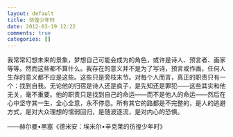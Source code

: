 ```yaml
---
layout: default
title: 彷徨少年时
date: 2012-03-19 12:22
comments: true
categories: []
---
```

我常常幻想未来的景象，梦想自己可能会成为的角色，或许是诗人、预言者、画家等等。然而这些都不算什么。我存在的意义并不是为了写诗，预言或作画，任何人生存的意义都不应是这些。这些只是旁枝末节。对每个人而言，真正的职责只有一个：找到自我。无论他的归宿是诗人还是疯子，是先知还是罪犯——这些其实和他无关，毫不重要。他的职责只是找到自己的命运——而不是他人的命运——然后在心中坚守其一生，全心全意，永不停息。所有其它的路都是不完整的，是人的逃避方式，是对大众理想的懦弱回归，是随波逐流，是对内心的恐惧。

——赫尔曼•黑塞《德米安：埃米尔•辛克莱的彷徨少年时》

